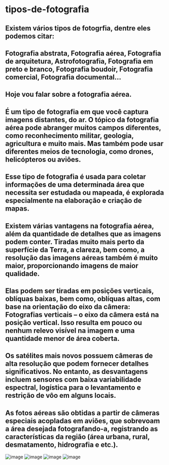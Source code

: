 # tipos-de-fotografia
## Existem vários tipos de fotogrfia, dentre eles podemos citar:
## Fotografia abstrata, Fotografia aérea, Fotografia de arquitetura, Astrofotografia, Fotografia em preto e branco, Fotografia boudoir, Fotografia comercial, Fotografia documental...
## Hoje vou falar sobre a fotografia aérea.
## É um tipo de fotografia em que você captura imagens distantes, do ar. O tópico da fotografia aérea pode abranger muitos campos diferentes, como reconhecimento militar, geologia, agricultura e muito mais. Mas também pode usar diferentes meios de tecnologia, como drones, helicópteros ou aviões.
## Esse tipo de fotografia é usada para coletar informações de uma determinada área que necessita ser estudada ou mapeada, é explorada especialmente na elaboração e criação de mapas.
## Existem várias vantagens na fotografia aérea, além da quantidade de detalhes que as imagens podem conter. Tiradas muito mais perto da superfície da Terra, a clareza, bem como, a resolução das imagens aéreas também é muito maior, proporcionando imagens de maior qualidade.
##  Elas podem ser tiradas em posições verticais, oblíquas baixas, bem como, oblíquas altas, com base na orientação do eixo da câmera: Fotografias verticais – o eixo da câmera está na posição vertical. Isso resulta em pouco ou nenhum relevo visível na imagem e uma quantidade menor de área coberta.
## Os satélites mais novos possuem câmeras de alta resolução que podem fornecer detalhes significativos. No entanto, as desvantagens incluem sensores com baixa variabilidade espectral, logística para o levantamento e restrição de vôo em alguns locais.
## As fotos aéreas são obtidas a partir de câmeras especiais acopladas em aviões, que sobrevoam a área desejada fotografando-a, registrando as características da região (área urbana, rural, desmatamento, hidrografia e etc.).
![image](https://github.com/FRANDINII/tipos-de-fotografia/assets/137506442/63ee7d23-247f-4081-bdec-cf4899790015)
![image](https://github.com/FRANDINII/tipos-de-fotografia/assets/137506442/76769022-620b-465b-b03d-0e844f214f52)
![image](https://github.com/FRANDINII/tipos-de-fotografia/assets/137506442/66143293-9fcf-4e10-a463-bb8514756121)
![image](https://github.com/FRANDINII/tipos-de-fotografia/assets/137506442/e4324f4b-cfea-4eee-b5b9-59ba21c394b5)

